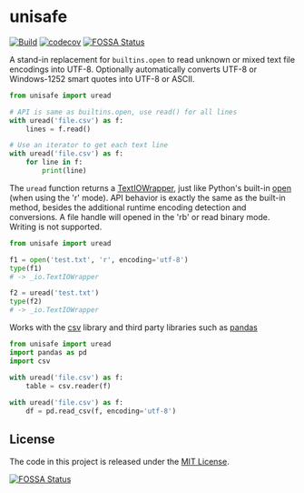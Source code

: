 # unisafe

[![Build](https://github.com/ionite34/unisafe/actions/workflows/push-main.yml/badge.svg)](https://github.com/ionite34/unisafe/actions/workflows/push-main.yml)
[![codecov](https://codecov.io/gh/ionite34/unisafe/branch/main/graph/badge.svg?token=359D2BXVEM)](https://codecov.io/gh/ionite34/unisafe)
[![FOSSA Status](https://app.fossa.com/api/projects/git%2Bgithub.com%2Fionite34%2Funisafe.svg?type=shield)](https://app.fossa.com/projects/git%2Bgithub.com%2Fionite34%2Funisafe?ref=badge_shield)

A stand-in replacement for `builtins.open` to read unknown or mixed text file encodings into UTF-8.
Optionally automatically converts UTF-8 or Windows-1252 smart quotes into UTF-8 or ASCII.


```python
from unisafe import uread

# API is same as builtins.open, use read() for all lines
with uread('file.csv') as f:
    lines = f.read()

# Use an iterator to get each text line
with uread('file.csv') as f:
    for line in f:
        print(line)
```

The `uread` function returns a [TextIOWrapper](https://docs.python.org/3/library/io.html#io.TextIOWrapper), just like Python's built-in [open](https://docs.python.org/3/library/functions.html#open)
(when using the 'r' mode). API behavior is exactly the same as the built-in method, besides the additional runtime encoding detection and conversions.
A file handle will opened in the 'rb' or read binary mode. Writing is not supported.

```python
from unisafe import uread

f1 = open('test.txt', 'r', encoding='utf-8')
type(f1)
# -> _io.TextIOWrapper

f2 = uread('test.txt')
type(f2)
# -> _io.TextIOWrapper
```

Works with the [csv](https://docs.python.org/3/library/csv.html) library and third party libraries such
as [pandas](https://github.com/pandas-dev/pandas)

```python
from unisafe import uread
import pandas as pd
import csv

with uread('file.csv') as f:
    table = csv.reader(f)
    
with uread('file.csv') as f:
    df = pd.read_csv(f, encoding='utf-8')
```

## License

The code in this project is released under the [MIT License](LICENSE).

[![FOSSA Status](https://app.fossa.com/api/projects/git%2Bgithub.com%2Fionite34%2Funisafe.svg?type=large)](https://app.fossa.com/projects/git%2Bgithub.com%2Fionite34%2Funisafe?ref=badge_large)
